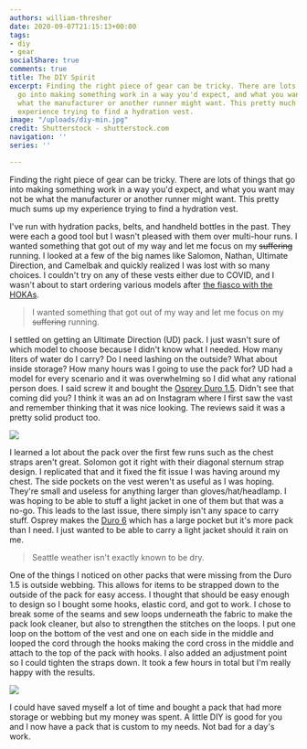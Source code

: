 ```yaml
---
authors: william-thresher
date: 2020-09-07T21:15:13+00:00
tags:
- diy
- gear
socialShare: true
comments: true
title: The DIY Spirit
excerpt: Finding the right piece of gear can be tricky. There are lots of things that
  go into making something work in a way you'd expect, and what you want may not be
  what the manufacturer or another runner might want. This pretty much sums up my
  experience trying to find a hydration vest.
image: "/uploads/diy-min.jpg"
credit: Shutterstock - shutterstock.com
navigation: ''
series: ''

---
```

Finding the right piece of gear can be tricky. There are lots of things that go into making something work in a way you'd expect, and what you want may not be what the manufacturer or another runner might want. This pretty much sums up my experience trying to find a hydration vest.

I've run with hydration packs, belts, and handheld bottles in the past. They were each a good tool but I wasn't pleased with them over multi-hour runs. I wanted something that got out of my way and let me focus on my ~~suffering~~ running. I looked at a few of the big names like Salomon, Nathan, Ultimate Direction, and Camelbak and quickly realized I was lost with so many choices. I couldn't try on any of these vests either due to COVID, and I wasn't about to start ordering various models after [the fiasco with the HOKAs](https://williamthresher.com/blog/2020/running-on-clouds/ "Running on Clouds").

> I wanted something that got out of my way and let me focus on my ~~suffering~~ running.

I settled on getting an Ultimate Direction (UD) pack. I just wasn't sure of which model to choose because I didn't know what I needed. How many liters of water do I carry? Do I need lashing on the outside? What about inside storage? How many hours was I going to use the pack for? UD had a model for every scenario and it was overwhelming so I did what any rational person does. I said screw it and bought the [Osprey Duro 1.5](https://www.osprey.com/us/en/product/duro-1-5-with-1-5l-reservoir-DURO1POINT5S19.html "Duro 1.5"). Didn't see that coming did you? I think it was an ad on Instagram where I first saw the vast and remember thinking that it was nice looking. The reviews said it was a pretty solid product too.

![](/uploads/duro15-before-min.jpg#center)

I learned a lot about the pack over the first few runs such as the chest straps aren't great. Solomon got it right with their diagonal sternum strap design. I replicated that and it fixed the fit issue I was having around my chest. The side pockets on the vest weren't as useful as I was hoping. They're small and useless for anything larger than gloves/hat/headlamp. I was hoping to be able to stuff a light jacket in one of them but that was a no-go. This leads to the last issue, there simply isn't any space to carry stuff. Osprey makes the [Duro 6](https://www.osprey.com/us/en/product/duro-6-with-1-5l-reservoir-DURO6S19.html "Duro 6") which has a large pocket but it's more pack than I need. I just wanted to be able to carry a light jacket should it rain on me.

> Seattle weather isn't exactly known to be dry.

One of the things I noticed on other packs that were missing from the Duro 1.5 is outside webbing. This allows for items to be strapped down to the outside of the pack for easy access. I thought that should be easy enough to design so I bought some hooks, elastic cord, and got to work. I chose to break some of the seams and sew loops underneath the fabric to make the pack look cleaner, but also to strengthen the stitches on the loops. I put one loop on the bottom of the vest and one on each side in the middle and looped the cord through the hooks making the cord cross in the middle and attach to the top of the pack with hooks. I also added an adjustment point so I could tighten the straps down. It took a few hours in total but I'm really happy with the results.

![](/uploads/duro15-after-min.jpg#center)

I could have saved myself a lot of time and bought a pack that had more storage or webbing but my money was spent. A little DIY is good for you and I now have a pack that is custom to my needs. Not bad for a day's work.